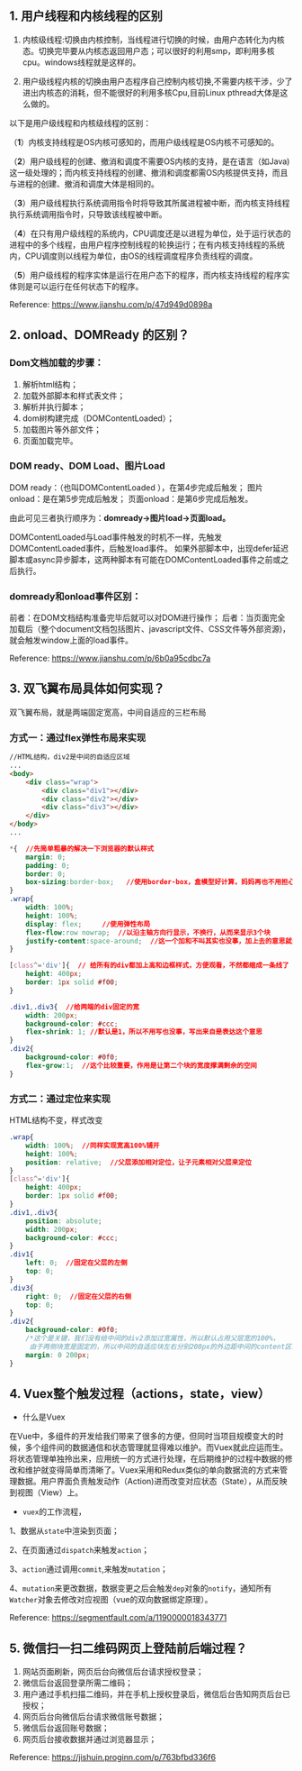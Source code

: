 ## 1. 用户线程和内核线程的区别

1. 内核级线程:切换由内核控制，当线程进行切换的时候，由用户态转化为内核态。切换完毕要从内核态返回用户态；可以很好的利用smp，即利用多核cpu。windows线程就是这样的。

2. 用户级线程内核的切换由用户态程序自己控制内核切换,不需要内核干涉，少了进出内核态的消耗，但不能很好的利用多核Cpu,目前Linux pthread大体是这么做的。

以下是用户级线程和内核级线程的区别：

（**1**）内核支持线程是OS内核可感知的，而用户级线程是OS内核不可感知的。

（**2**）用户级线程的创建、撤消和调度不需要OS内核的支持，是在语言（如Java)这一级处理的；而内核支持线程的创建、撤消和调度都需OS内核提供支持，而且与进程的创建、撤消和调度大体是相同的。

（**3**）用户级线程执行系统调用指令时将导致其所属进程被中断，而内核支持线程执行系统调用指令时，只导致该线程被中断。

（**4**）在只有用户级线程的系统内，CPU调度还是以进程为单位，处于运行状态的进程中的多个线程，由用户程序控制线程的轮换运行；在有内核支持线程的系统内，CPU调度则以线程为单位，由OS的线程调度程序负责线程的调度。

（**5**）用户级线程的程序实体是运行在用户态下的程序，而内核支持线程的程序实体则是可以运行在任何状态下的程序。

Reference: https://www.jianshu.com/p/47d949d0898a



## 2. onload、DOMReady 的区别？

### Dom文档加载的步骤：

1. 解析html结构；
2. 加载外部脚本和样式表文件；
3. 解析并执行脚本；
4. dom树构建完成（DOMContentLoaded）；
5. 加载图片等外部文件；
6. 页面加载完毕。

### DOM ready、DOM Load、图片Load

DOM ready：（也叫DOMContentLoaded ），在第4步完成后触发；
 图片onload：是在第5步完成后触发；
 页面onload：是第6步完成后触发。

由此可见三者执行顺序为：**domready→图片load→页面load。**

DOMContentLoaded与Load事件触发的时机不一样，先触发DOMContentLoaded事件，后触发load事件。
 如果外部脚本中，出现defer延迟脚本或async异步脚本，这两种脚本有可能在DOMContentLoaded事件之前或之后执行。

### domready和onload事件区别：

前者：在DOM文档结构准备完毕后就可以对DOM进行操作；
 后者：当页面完全加载后（整个document文档包括图片、javascript文件、CSS文件等外部资源)，就会触发window上面的load事件。

Reference: https://www.jianshu.com/p/6b0a95cdbc7a



## 3. 双飞翼布局具体如何实现？
双飞翼布局，就是两端固定宽高，中间自适应的三栏布局

### 方式一：通过flex弹性布局来实现

```html
//HTML结构，div2是中间的自适应区域
...
<body>
    <div class="wrap">
        <div class="div1"></div>  
        <div class="div2"></div>
        <div class="div3"></div>
    </div>
</body>
...
```

```css
*{  //先简单粗暴的解决一下浏览器的默认样式  
    margin: 0;
    padding: 0;
    border: 0;
    box-sizing:border-box;   //使用border-box，盒模型好计算，妈妈再也不用担心我算不清块宽高了
}
.wrap{
    width: 100%;
    height: 100%;
    display: flex;     //使用弹性布局
    flex-flow:row nowrap;  //以沿主轴方向行显示，不换行，从而来显示3个块
    justify-content:space-around;  //这一个加和不叫其实也没事，加上去的意思就是两端对齐
}

[class^='div']{  // 给所有的div都加上高和边框样式，方便观看，不然都缩成一条线了
    height: 400px;
    border: 1px solid #f00;
}

.div1,.div3{  //给两端的div固定的宽
    width: 200px;
    background-color: #ccc;
    flex-shrink: 1; //默认是1，所以不用写也没事，写出来自是表达这个意思
}
.div2{
    background-color: #0f0;
    flex-grow:1;  //这个比较重要，作用是让第二个块的宽度撑满剩余的空间
}
```

### 方式二：通过定位来实现

HTML结构不变，样式改变

```css
.wrap{
    width: 100%;  //同样实现宽高100%铺开
    height: 100%;
    position: relative;  //父层添加相对定位，让子元素相对父层来定位
}
[class^='div']{
    height: 400px;
    border: 1px solid #f00;
}
.div1,.div3{
    position: absolute;
    width: 200px;
    background-color: #ccc;
}
.div1{
    left: 0;  //固定在父层的左侧
    top: 0;
}
.div3{
    right: 0;  //固定在父层的右侧
    top: 0;
}
.div2{
    background-color: #0f0;
    /*这个是关键，我们没有给中间的div2添加过宽属性，所以默认占用父层宽的100%，
     由于两侧块宽是固定的，所以中间的自适应块左右分别200px的外边距中间的content区域就会实现自适应*/
    margin: 0 200px;  
}
```



## 4. Vuex整个触发过程（actions，state，view）

- 什么是Vuex

在Vue中，多组件的开发给我们带来了很多的方便，但同时当项目规模变大的时候，多个组件间的数据通信和状态管理就显得难以维护。而Vuex就此应运而生。将状态管理单独拎出来，应用统一的方式进行处理，在后期维护的过程中数据的修改和维护就变得简单而清晰了。Vuex采用和Redux类似的单向数据流的方式来管理数据。用户界面负责触发动作（Action)进而改变对应状态（State），从而反映到视图（View）上。

- `vuex`的工作流程，

1、数据从`state`中渲染到页面；

2、在页面通过`dispatch`来触发`action`；

3、`action`通过调用`commit`,来触发`mutation`；

4、`mutation`来更改数据，数据变更之后会触发`dep`对象的`notify`，通知所有`Watcher`对象去修改对应视图（vue的双向数据绑定原理）。

Reference: https://segmentfault.com/a/1190000018343771



## 5. 微信扫一扫二维码网页上登陆前后端过程？

1. 网站页面刷新，网页后台向微信后台请求授权登录；
2. 微信后台返回登录所需二维码；
3. 用户通过手机扫描二维码，并在手机上授权登录后，微信后台告知网页后台已授权；
4. 网页后台向微信后台请求微信账号数据；
5. 微信后台返回账号数据；
6. 网页后台接收数据并通过浏览器显示；

Reference: https://jishuin.proginn.com/p/763bfbd336f6